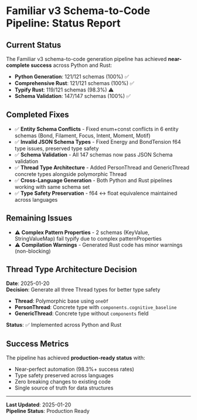 # Familiar v3 Schema-to-Code Pipeline: Status Report

## **Current Status**

The Familiar v3 schema-to-code generation pipeline has achieved **near-complete success** across Python and Rust:

- **Python Generation**: 121/121 schemas (100%) ✅
- **Comprehensive Rust**: 121/121 schemas (100%) ✅  
- **Typify Rust**: 119/121 schemas (98.3%) ⚠️
- **Schema Validation**: 147/147 schemas (100%) ✅

## **Completed Fixes**

- ✅ **Entity Schema Conflicts** - Fixed enum+const conflicts in 6 entity schemas (Bond, Filament, Focus, Intent, Moment, Motif)
- ✅ **Invalid JSON Schema Types** - Fixed Energy and BondTension f64 type issues, preserved type safety
- ✅ **Schema Validation** - All 147 schemas now pass JSON Schema validation
- ✅ **Thread Type Architecture** - Added PersonThread and GenericThread concrete types alongside polymorphic Thread
- ✅ **Cross-Language Generation** - Both Python and Rust pipelines working with same schema set
- ✅ **Type Safety Preservation** - f64 ↔ float equivalence maintained across languages

## **Remaining Issues**

- ⚠️ **Complex Pattern Properties** - 2 schemas (KeyValue, StringValueMap) fail typify due to complex patternProperties
- ⚠️ **Compilation Warnings** - Generated Rust code has minor warnings (non-blocking)

## **Thread Type Architecture Decision**

**Date**: 2025-01-20  
**Decision**: Generate all three Thread types for better type safety

- **Thread**: Polymorphic base using `oneOf`
- **PersonThread**: Concrete type with `components.cognitive_baseline`
- **GenericThread**: Concrete type without `components` field

**Status**: ✅ Implemented across Python and Rust

## **Success Metrics**

The pipeline has achieved **production-ready status** with:
- Near-perfect automation (98.3%+ success rates)
- Type safety preserved across languages
- Zero breaking changes to existing code
- Single source of truth for data structures

---

**Last Updated**: 2025-01-20  
**Pipeline Status**: Production Ready